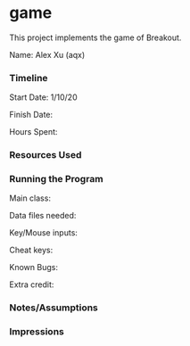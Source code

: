 game
====

This project implements the game of Breakout.

Name: Alex Xu (aqx)

### Timeline

Start Date: 1/10/20

Finish Date: 

Hours Spent:

### Resources Used


### Running the Program

Main class:

Data files needed: 

Key/Mouse inputs:

Cheat keys:

Known Bugs:

Extra credit:


### Notes/Assumptions


### Impressions

